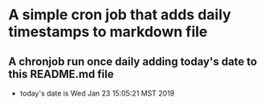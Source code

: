 A simple cron job that adds daily timestamps to markdown file
============================================================
## A chronjob run once daily adding today's date to this README.md file
* today's date is Wed Jan 23 15:05:21 MST 2019
